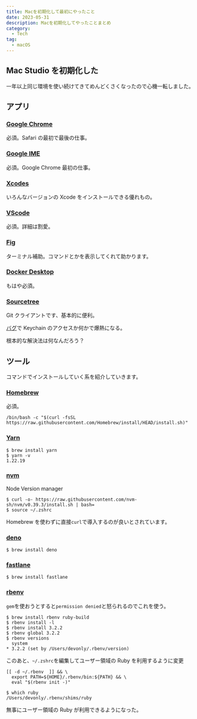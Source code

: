 ```yaml
---
title: Macを初期化して最初にやったこと
date: 2023-05-31
description: Macを初期化してやったことまとめ
category:
  - Tech
tag:
  - macOS
---
```


## Mac Studio を初期化した

一年以上同じ環境を使い続けてきてめんどくさくなったので心機一転しました。

## アプリ

### [Google Chrome](https://www.google.com/chrome/)

必須。Safari の最初で最後の仕事。

### [Google IME](https://www.google.co.jp/ime/)

必須。Google Chrome 最初の仕事。

### [Xcodes](https://www.xcodes.app/)

いろんなバージョンの Xcode をインストールできる優れもの。

### [VScode](https://code.visualstudio.com/)

必須。詳細は割愛。

### [Fig](https://fig.io/)

ターミナル補助。コマンドとかを表示してくれて助かります。

### [Docker Desktop](https://www.docker.com/products/docker-desktop/)

もはや必須。

### [Sourcetree](https://www.sourcetreeapp.com/)

Git クライアントです、基本的に便利。

[バグ](https://qiita.com/katzueno/items/97222296337827f81ab0)で Keychain のアクセスか何かで爆熱になる。

根本的な解決法は何なんだろう？

## ツール

コマンドでインストールしていく系を紹介していきます。

### [Homebrew](https://brew.sh/)

必須。

```
/bin/bash -c "$(curl -fsSL https://raw.githubusercontent.com/Homebrew/install/HEAD/install.sh)"
```

### [Yarn](https://yarnpkg.com/)

```
$ brew install yarn
$ yarn -v
1.22.19
```

### [nvm](https://github.com/nvm-sh/nvm)

Node Version manager

```
$ curl -o- https://raw.githubusercontent.com/nvm-sh/nvm/v0.39.3/install.sh | bash=
$ source ~/.zshrc
```

Homebrew を使わずに直接`curl`で導入するのが良いとされています。

### [deno](https://deno.com/)

```
$ brew install deno
```

### [fastlane](https://fastlane.tools/)

```
$ brew install fastlane
```

### [rbenv]()

`gem`を使おうとすると`permission denied`と怒られるのでこれを使う。

```
$ brew install rbenv ruby-build
$ rbenv install -l
$ rbenv install 3.2.2
$ rbenv global 3.2.2
$ rbenv versions
  system
* 3.2.2 (set by /Users/devonly/.rbenv/version)
```

このあと、`~/.zshrc`を編集してユーザー領域の Ruby を利用するように変更

```.zshrc
[[ -d ~/.rbenv  ]] && \
  export PATH=${HOME}/.rbenv/bin:${PATH} && \
  eval "$(rbenv init -)"
```

```
$ which ruby
/Users/devonly/.rbenv/shims/ruby
```

無事にユーザー領域の Ruby が利用できるようになった。
